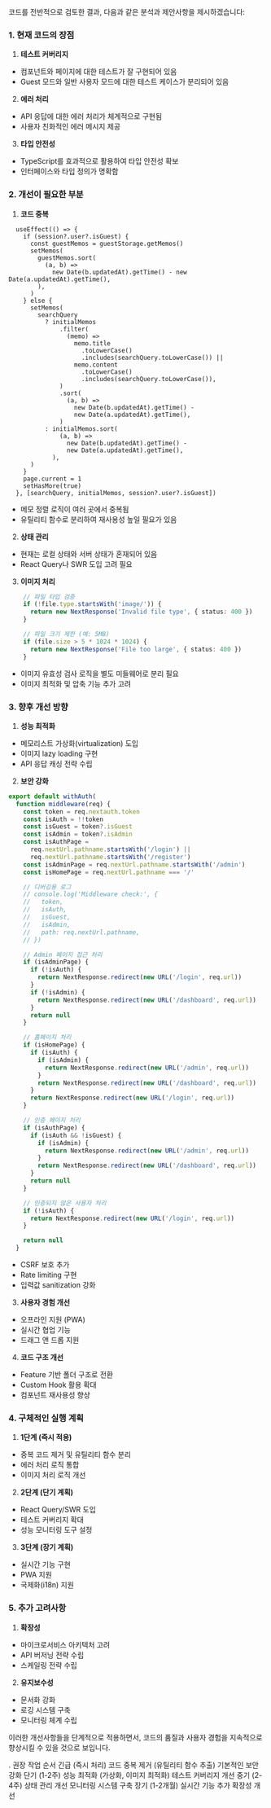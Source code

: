 코드를 전반적으로 검토한 결과, 다음과 같은 분석과 제안사항을 제시하겠습니다:

### 1. 현재 코드의 장점

1. **테스트 커버리지**

- 컴포넌트와 페이지에 대한 테스트가 잘 구현되어 있음
- Guest 모드와 일반 사용자 모드에 대한 테스트 케이스가 분리되어 있음

2. **에러 처리**

- API 응답에 대한 에러 처리가 체계적으로 구현됨
- 사용자 친화적인 에러 메시지 제공

3. **타입 안전성**

- TypeScript를 효과적으로 활용하여 타입 안전성 확보
- 인터페이스와 타입 정의가 명확함

### 2. 개선이 필요한 부분

1. **코드 중복**

```93:129:src/components/MemoList.tsx
  useEffect(() => {
    if (session?.user?.isGuest) {
      const guestMemos = guestStorage.getMemos()
      setMemos(
        guestMemos.sort(
          (a, b) =>
            new Date(b.updatedAt).getTime() - new Date(a.updatedAt).getTime(),
        ),
      )
    } else {
      setMemos(
        searchQuery
          ? initialMemos
              .filter(
                (memo) =>
                  memo.title
                    .toLowerCase()
                    .includes(searchQuery.toLowerCase()) ||
                  memo.content
                    .toLowerCase()
                    .includes(searchQuery.toLowerCase()),
              )
              .sort(
                (a, b) =>
                  new Date(b.updatedAt).getTime() -
                  new Date(a.updatedAt).getTime(),
              )
          : initialMemos.sort(
              (a, b) =>
                new Date(b.updatedAt).getTime() -
                new Date(a.updatedAt).getTime(),
            ),
      )
    }
    page.current = 1
    setHasMore(true)
  }, [searchQuery, initialMemos, session?.user?.isGuest])
```

- 메모 정렬 로직이 여러 곳에서 중복됨
- 유틸리티 함수로 분리하여 재사용성 높일 필요가 있음

2. **상태 관리**

- 현재는 로컬 상태와 서버 상태가 혼재되어 있음
- React Query나 SWR 도입 고려 필요

3. **이미지 처리**

```17:25:src/app/api/upload/route.ts
    // 파일 타입 검증
    if (!file.type.startsWith('image/')) {
      return new NextResponse('Invalid file type', { status: 400 })
    }

    // 파일 크기 제한 (예: 5MB)
    if (file.size > 5 * 1024 * 1024) {
      return new NextResponse('File too large', { status: 400 })
    }
```

- 이미지 유효성 검사 로직을 별도 미들웨어로 분리 필요
- 이미지 최적화 및 압축 기능 추가 고려

### 3. 향후 개선 방향

1. **성능 최적화**

- 메모리스트 가상화(virtualization) 도입
- 이미지 lazy loading 구현
- API 응답 캐싱 전략 수립

2. **보안 강화**

```4:64:src/middleware.ts
export default withAuth(
  function middleware(req) {
    const token = req.nextauth.token
    const isAuth = !!token
    const isGuest = token?.isGuest
    const isAdmin = token?.isAdmin
    const isAuthPage =
      req.nextUrl.pathname.startsWith('/login') ||
      req.nextUrl.pathname.startsWith('/register')
    const isAdminPage = req.nextUrl.pathname.startsWith('/admin')
    const isHomePage = req.nextUrl.pathname === '/'

    // 디버깅용 로그
    // console.log('Middleware check:', {
    //   token,
    //   isAuth,
    //   isGuest,
    //   isAdmin,
    //   path: req.nextUrl.pathname,
    // })

    // Admin 페이지 접근 처리
    if (isAdminPage) {
      if (!isAuth) {
        return NextResponse.redirect(new URL('/login', req.url))
      }
      if (!isAdmin) {
        return NextResponse.redirect(new URL('/dashboard', req.url))
      }
      return null
    }

    // 홈페이지 처리
    if (isHomePage) {
      if (isAuth) {
        if (isAdmin) {
          return NextResponse.redirect(new URL('/admin', req.url))
        }
        return NextResponse.redirect(new URL('/dashboard', req.url))
      }
      return NextResponse.redirect(new URL('/login', req.url))
    }

    // 인증 페이지 처리
    if (isAuthPage) {
      if (isAuth && !isGuest) {
        if (isAdmin) {
          return NextResponse.redirect(new URL('/admin', req.url))
        }
        return NextResponse.redirect(new URL('/dashboard', req.url))
      }
      return null
    }

    // 인증되지 않은 사용자 처리
    if (!isAuth) {
      return NextResponse.redirect(new URL('/login', req.url))
    }

    return null
  }
```

- CSRF 보호 추가
- Rate limiting 구현
- 입력값 sanitization 강화

3. **사용자 경험 개선**

- 오프라인 지원 (PWA)
- 실시간 협업 기능
- 드래그 앤 드롭 지원

4. **코드 구조 개선**

- Feature 기반 폴더 구조로 전환
- Custom Hook 활용 확대
- 컴포넌트 재사용성 향상

### 4. 구체적인 실행 계획

1. **1단계 (즉시 적용)**

- 중복 코드 제거 및 유틸리티 함수 분리
- 에러 처리 로직 통합
- 이미지 처리 로직 개선

2. **2단계 (단기 계획)**

- React Query/SWR 도입
- 테스트 커버리지 확대
- 성능 모니터링 도구 설정

3. **3단계 (장기 계획)**

- 실시간 기능 구현
- PWA 지원
- 국제화(i18n) 지원

### 5. 추가 고려사항

1. **확장성**

- 마이크로서비스 아키텍처 고려
- API 버저닝 전략 수립
- 스케일링 전략 수립

2. **유지보수성**

- 문서화 강화
- 로깅 시스템 구축
- 모니터링 체계 수립

이러한 개선사항들을 단계적으로 적용하면서, 코드의 품질과 사용자 경험을 지속적으로 향상시킬 수 있을 것으로 보입니다.

. 권장 작업 순서
긴급 (즉시 처리)
코드 중복 제거 (유틸리티 함수 추출)
기본적인 보안 강화
단기 (1-2주)
성능 최적화 (가상화, 이미지 최적화)
테스트 커버리지 개선
중기 (2-4주)
상태 관리 개선
모니터링 시스템 구축
장기 (1-2개월)
실시간 기능 추가
확장성 개선
